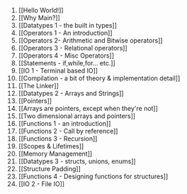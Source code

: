 1. [[Hello World!]]
2. [[Why Main?]]
3. [[Datatypes 1 - the built in types]]
4. [[Operators 1 - An introduction]]
5. [[Operators 2- Arithmetic and Bitwise operators]]
6. [[Operators 3 - Relational operators]]
7. [[Operators 4 - Misc Operators]]
8. [[Statements - if,while,for... etc.]]
9. [[IO 1 - Terminal based IO]]
10. [[Compilation - a bit of theory & implementation detail]]
11. [[The Linker]]
12. [[Datatypes 2 - Arrays and Strings]]
13. [[Pointers]]
14. [[Arrays are pointers, except when they're not]]
15. [[Two dimensional arrays and pointers]]
16. [[Functions 1 - an introduction]]
17. [[Functions 2 - Call by reference]]
18. [[Functions 3 - Recursion]]
19. [[Scopes & Lifetimes]]
20. [[Memory Management]]
21. [[Datatypes 3 - structs, unions, enums]]
22. [[Structure Padding]]
23. [[Functions 4 - Designing functions for structures]]
24. [[IO 2 - File IO]]